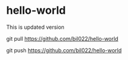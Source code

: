 # hello-world

This is updated version

git pull https://github.com/bil022/hello-world

git push https://github.com/bil022/hello-world
